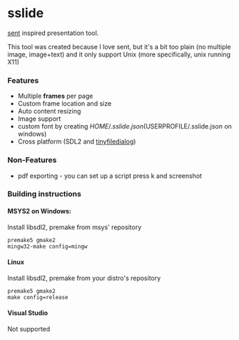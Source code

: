 # sslide

[sent](https://tools.suckless.org/sent/) inspired presentation tool.

This tool was created because I love sent,
but it's a bit too plain (no multiple image, image+text)
and it only support Unix (more specifically, unix running X11)

### Features
- Multiple **frames** per page
- Custom frame location and size
- Auto content resizing
- Image support
- custom font by creating $HOME/.sslide.json ($USERPROFILE/.sslide.json on windows)
- Cross platform (SDL2 and [tinyfiledialog](http://tinyfiledialogs.sourceforge.net/))

### Non-Features
- pdf exporting - you can set up a script press k and screenshot

### Building instructions

#### MSYS2 on Windows:

Install libsdl2, premake from msys' repository

```
premake5 gmake2
mingw32-make config=mingw
```

#### Linux

Install libsdl2, premake from your distro's repository

```
premake5 gmake2
make config=release
```

#### Visual Studio

Not supported

